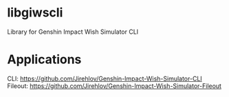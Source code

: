 # libgiwscli
Library for Genshin Impact Wish Simulator CLI

# Applications
CLI: https://github.com/Jirehlov/Genshin-Impact-Wish-Simulator-CLI \
Fileout: https://github.com/Jirehlov/Genshin-Impact-Wish-Simulator-Fileout
